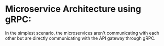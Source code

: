 # Microservice Architecture using gRPC:
In the simplest scenario, the microservices aren't communicating with each other but are directly communicating with the API gateway through gRPC.